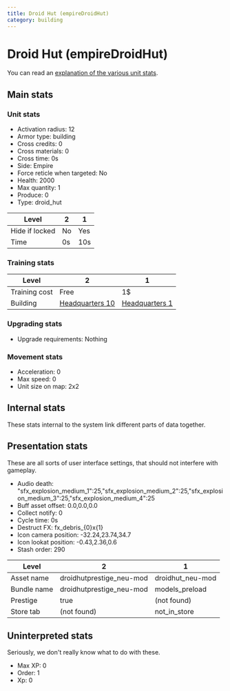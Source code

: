```yaml
---
title: Droid Hut (empireDroidHut)
category: building
---
```


# Droid Hut (empireDroidHut)

You can read an [explanation  of the various unit stats](unitexplained.md).

## Main stats

### Unit stats

  * Activation radius: 12
  * Armor type: building
  * Cross credits: 0
  * Cross materials: 0
  * Cross time: 0s
  * Side: Empire
  * Force reticle when targeted: No
  * Health: 2000
  * Max quantity: 1
  * Produce: 0
  * Type: droid_hut

|Level         |2 |1  |
|--------------|--|---|
|Hide if locked|No|Yes|
|Time          |0s|10s|


### Training stats

|Level        |2                               |1                              |
|-------------|--------------------------------|-------------------------------|
|Training cost|Free                            |1$                             |
|Building     |[Headquarters 10](empireHQ.html)|[Headquarters 1](empireHQ.html)|


### Upgrading stats

  * Upgrade requirements: Nothing

### Movement stats

  * Acceleration: 0
  * Max speed: 0
  * Unit size on map: 2x2

## Internal stats

These stats internal to the system link different parts of data together.


## Presentation stats

These are all sorts of user interface settings, that should not interfere with gameplay.

  * Audio death: "sfx_explosion_medium_1":25,"sfx_explosion_medium_2":25,"sfx_explosion_medium_3":25,"sfx_explosion_medium_4":25
  * Buff asset offset: 0.0,0.0,0.0
  * Collect notify: 0
  * Cycle time: 0s
  * Destruct FX: fx_debris_{0}x{1}
  * Icon camera position: -32.24,23.74,34.7
  * Icon lookat position: -0.43,2.36,0.6
  * Stash order: 290

|Level      |2                       |1               |
|-----------|------------------------|----------------|
|Asset name |droidhutprestige_neu-mod|droidhut_neu-mod|
|Bundle name|droidhutprestige_neu-mod|models_preload  |
|Prestige   |true                    |(not found)     |
|Store tab  |(not found)             |not_in_store    |


## Uninterpreted stats

Seriously, we don't really know what to do with these.

  * Max XP: 0
  * Order: 1
  * Xp: 0

